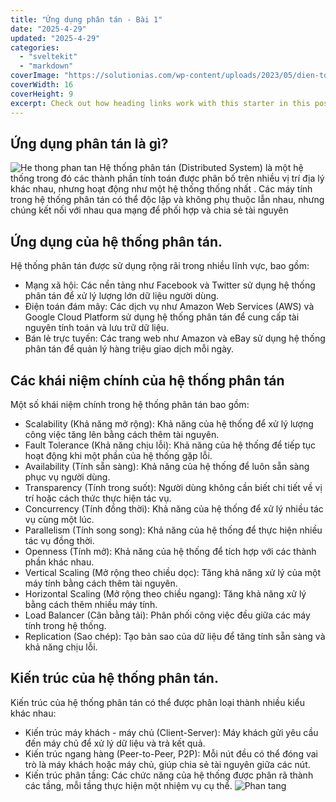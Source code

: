 ```yaml
---
title: "Ứng dụng phân tán - Bài 1"
date: "2025-4-29"
updated: "2025-4-29"
categories:
  - "sveltekit"
  - "markdown"
coverImage: "https://solutionias.com/wp-content/uploads/2023/05/dien-toan-phan-tan-1.jpg"
coverWidth: 16
coverHeight: 9
excerpt: Check out how heading links work with this starter in this post.
---
```


## Ứng dụng phân tán là gì?
![He thong phan tan](https://www.fiahub.com/blog/wp-content/uploads/2024/08/a1-4.png)
Hệ thống phân tán (Distributed System) là một hệ thống trong đó các thành phần tính toán được phân bố trên nhiều vị trí địa lý khác nhau, nhưng hoạt động như một hệ thống thống nhất . Các máy tính trong hệ thống phân tán có thể độc lập và không phụ thuộc lẫn nhau, nhưng chúng kết nối với nhau qua mạng để phối hợp và chia sẻ tài nguyên
## Ứng dụng của hệ thống phân tán.
Hệ thống phân tán được sử dụng rộng rãi trong nhiều lĩnh vực, bao gồm:

- Mạng xã hội: Các nền tảng như Facebook và Twitter sử dụng hệ thống phân tán để xử lý lượng lớn dữ liệu người dùng.
- Điện toán đám mây: Các dịch vụ như Amazon Web Services (AWS) và Google Cloud Platform sử dụng hệ thống phân tán để cung cấp tài nguyên tính toán và lưu trữ dữ liệu.
- Bán lẻ trực tuyến: Các trang web như Amazon và eBay sử dụng hệ thống phân tán để quản lý hàng triệu giao dịch mỗi ngày.
## Các khái niệm chính của hệ thống phân tán
Một số khái niệm chính trong hệ thống phân tán bao gồm:

- Scalability (Khả năng mở rộng): Khả năng của hệ thống để xử lý lượng công việc tăng lên bằng cách thêm tài nguyên.
- Fault Tolerance (Khả năng chịu lỗi): Khả năng của hệ thống để tiếp tục hoạt động khi một phần của hệ thống gặp lỗi.
- Availability (Tính sẵn sàng): Khả năng của hệ thống để luôn sẵn sàng phục vụ người dùng.
- Transparency (Tính trong suốt): Người dùng không cần biết chi tiết về vị trí hoặc cách thức thực hiện tác vụ.
- Concurrency (Tính đồng thời): Khả năng của hệ thống để xử lý nhiều tác vụ cùng một lúc.
- Parallelism (Tính song song): Khả năng của hệ thống để thực hiện nhiều tác vụ đồng thời.
- Openness (Tính mở): Khả năng của hệ thống để tích hợp với các thành phần khác nhau.
- Vertical Scaling (Mở rộng theo chiều dọc): Tăng khả năng xử lý của một máy tính bằng cách thêm tài nguyên.
- Horizontal Scaling (Mở rộng theo chiều ngang): Tăng khả năng xử lý bằng cách thêm nhiều máy tính.
- Load Balancer (Cân bằng tải): Phân phối công việc đều giữa các máy tính trong hệ thống.
- Replication (Sao chép): Tạo bản sao của dữ liệu để tăng tính sẵn sàng và khả năng chịu lỗi.
## Kiến trúc của hệ thống phân tán.
Kiến trúc của hệ thống phân tán có thể được phân loại thành nhiều kiểu khác nhau:   
- Kiến trúc máy khách - máy chủ (Client-Server): Máy khách gửi yêu cầu đến máy chủ để xử lý dữ liệu và trả kết quả.
- Kiến trúc ngang hàng (Peer-to-Peer, P2P): Mỗi nút đều có thể đóng vai trò là máy khách hoặc máy chủ, giúp chia sẻ tài nguyên giữa các nút.  
- Kiến trúc phân tầng: Các chức năng của hệ thống được phân rã thành các tầng, mỗi tầng thực hiện một nhiệm vụ cụ thể.
![Phan tang](https://images.viblo.asia/3096d3e9-720b-4e1f-a3a3-9c02034745d8.png)